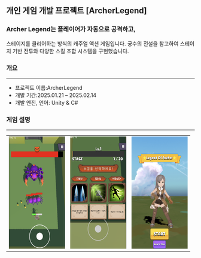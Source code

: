 ## 개인 게임 개발 프로젝트 [ArcherLegend]
### Archer Legend는 플레이어가 자동으로 공격하고, 
스테이지를 클리어하는 방식의 캐주얼 액션 게임입니다.
궁수의 전설을 참고하여 스테이지 기반 전투와 다양한 스킬 조합 시스템을 구현했습니다.

### 개요
* * *
- 프로젝트 이름:ArcherLegend
- 개발 기간:2025.01.21 – 2025.02.14  
- 개발 엔진, 언어: Unity & C#  

### 게임 설명
* * *

<table>
  <tr>
    <td align="left">
      <img src="Assets/ArcherPic1.png" height="300px" width="150px">
    </td>
    <td align="center">
      <img src="Assets/ArcherPic2.png" height="300px" width="150px">
    </td>
    <td align="right">
      <img src="Assets/ArcherPic3.png" height="300px" width="150px">
    </td>
  </tr>
</table>






